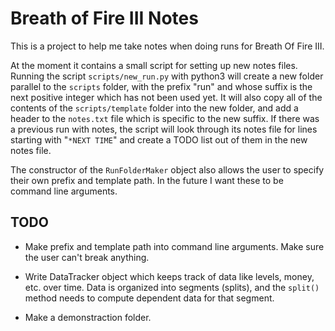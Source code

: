 # Breath of Fire III Notes

This is a project to help me take notes when doing runs for Breath Of Fire III.

At the moment it contains a small script for setting up new notes files. Running
the script `scripts/new_run.py` with python3 will create a new folder parallel
to the `scripts` folder, with the prefix "run" and whose suffix is the next
positive integer which has not been used yet. It will also copy all of the
contents of the `scripts/template` folder into the new folder, and add a header
to the `notes.txt` file which is specific to the new suffix. If there was a
previous run with notes, the script will look through its notes file for lines
starting with "`*NEXT TIME`" and create a TODO list out of them in the new notes
file.  

The constructor of the `RunFolderMaker` object also allows the user to specify
their own prefix and template path. In the future I want these to be command
line arguments.

## TODO

- Make prefix and template path into command line arguments. Make sure the user can't break anything.

- Write DataTracker object which keeps track of data like levels, money, etc. over time. Data is organized into segments (splits), and the `split()` method needs to compute dependent data for that segment.

- Make a demonstraction folder.